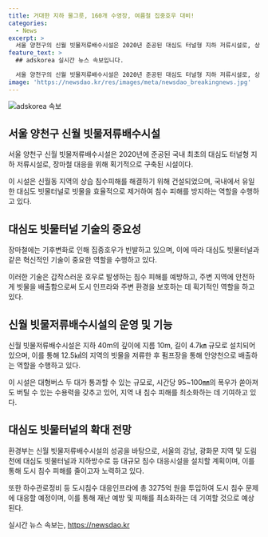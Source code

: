 ```yaml
---
title: 거대한 지하 물그릇, 160개 수영장, 여름철 집중호우 대비!
categories:
  - News
excerpt: >
  서울 양천구의 신월 빗물저류배수시설은 2020년 준공된 대심도 터널형 지하 저류시설로, 상습 침수피해를 해결하는 데 기여하고 있다. 최근 시행된 장마 대응체계에 대한 보고서에서는 이 시설이 효과적으로 기능하며, 신월동과 화곡동 등 인근 지역의 빗물을 저류하고 호우 종료 후 안양천으로 배출한다는 내용이 포함되어 있습니다. 이러한 시설이 주변 지역의 침수피해를 방지하는 데 중요한 역할을 하고 있으며, 관련 지자체들은 재난안전을 위한 계획을 추진하고 있다.
feature_text: >
  ## adskorea 실시간 뉴스 속보입니다.

  서울 양천구의 신월 빗물저류배수시설은 2020년 준공된 대심도 터널형 지하 저류시설로, 상습 침수피해를 해결하는 데 기여하고 있다. 최근 시행된 장마 대응체계에 대한 보고서에서는 이 시설이 효과적으로 기능하며, 신월동과 화곡동 등 인근 지역의 빗물을 저류하고 호우 종료 후 안양천으로 배출한다는 내용이 포함되어 있습니다. 이러한 시설이 주변 지역의 침수피해를 방지하는 데 중요한 역할을 하고 있으며, 관련 지자체들은 재난안전을 위한 계획을 추진하고 있다.
image: 'https://newsdao.kr/res/images/meta/newsdao_breakingnews.jpg'
---
```


<p><img src="https://newsdao.kr/res/images/meta/newsdao_breakingnews.jpg" alt="adskorea 속보" /></p>

<h2 data-ke-size="size26">서울 양천구 신월 빗물저류배수시설</h2>

<p data-ke-size="size16">서울 양천구 신월 빗물저류배수시설은 2020년에 준공된 국내 최초의 대심도 터널형 지하 저류시설로, 장마철 대응을 위해 획기적으로 구축된 시설이다.</p>

<p data-ke-size="size16">이 시설은 신월동 지역의 상습 침수피해를 해결하기 위해 건설되었으며, 국내에서 유일한 대심도 빗물터널로 빗물을 효율적으로 제거하여 침수 피해를 방지하는 역할을 수행하고 있다.</p>

<h2 data-ke-size="size24">대심도 빗물터널 기술의 중요성</h2>

<p data-ke-size="size16">장마철에는 기후변화로 인해 집중호우가 빈발하고 있으며, 이에 따라 대심도 빗물터널과 같은 혁신적인 기술이 중요한 역할을 수행하고 있다.</p>

<p data-ke-size="size16">이러한 기술은 갑작스러운 호우로 발생하는 침수 피해를 예방하고, 주변 지역에 안전하게 빗물을 배출함으로써 도시 인프라와 주변 환경을 보호하는 데 획기적인 역할을 하고 있다.</p>

<h2 data-ke-size="size24">신월 빗물저류배수시설의 운영 및 기능</h2>

<p data-ke-size="size16">신월 빗물저류배수시설은 지하 40m의 깊이에 지름 10m, 길이 4.7㎞ 규모로 설치되어 있으며, 이를 통해 12.5㎢의 지역의 빗물을 저류한 후 펌프장을 통해 안양천으로 배출하는 역할을 수행하고 있다.</p>

<p data-ke-size="size16">이 시설은 대형버스 두 대가 통과할 수 있는 규모로, 시간당 95~100㎜의 폭우가 쏟아져도 버틸 수 있는 수용력을 갖추고 있어, 지역 내 침수 피해를 최소화하는 데 기여하고 있다.</p>

<h2 data-ke-size="size24">대심도 빗물터널의 확대 전망</h2>

<p data-ke-size="size16">환경부는 신월 빗물저류배수시설의 성공을 바탕으로, 서울의 강남, 광화문 지역 및 도림천에 대심도 빗물터널과 지하방수로 등 대규모 침수 대응시설을 설치할 계획이며, 이를 통해 도시 침수 피해를 줄이고자 노력하고 있다.</p>

<p data-ke-size="size16">또한 하수관로정비 등 도시침수 대응인프라에 총 3275억 원을 투입하여 도시 침수 문제에 대응할 예정이며, 이를 통해 재난 예방 및 피해를 최소화하는 데 기여할 것으로 예상된다.</p>
실시간 뉴스 속보는, <a href="https://newsdao.kr" rel="dofollow">https://newsdao.kr</a>


